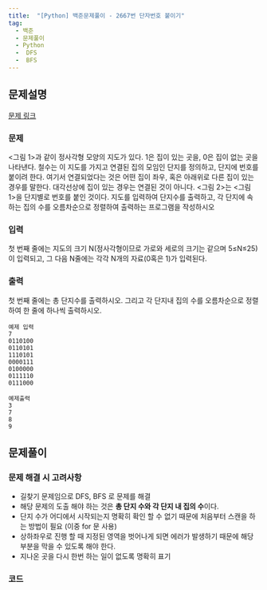 ```yaml
---
title:  "[Python] 백준문제풀이 - 2667번 단자번호 붙이기"
tag: 
  - 백준 
  - 문제풀이 
  - Python 
  -  DFS 
  -  BFS
---
```


## 문제설명
<a href="https://www.acmicpc.net/problem/2667">문제 링크</a>

### 문제
<그림 1>과 같이 정사각형 모양의 지도가 있다. 1은 집이 있는 곳을, 0은 집이 없는 곳을 나타낸다. 철수는 이 지도를 가지고 연결된 집의 모임인 단지를 정의하고, 단지에 번호를 붙이려 한다. 여기서 연결되었다는 것은 어떤 집이 좌우, 혹은 아래위로 다른 집이 있는 경우를 말한다. 대각선상에 집이 있는 경우는 연결된 것이 아니다. <그림 2>는 <그림 1>을 단지별로 번호를 붙인 것이다. 지도를 입력하여 단지수를 출력하고, 각 단지에 속하는 집의 수를 오름차순으로 정렬하여 출력하는 프로그램을 작성하시오

### 입력
첫 번째 줄에는 지도의 크기 N(정사각형이므로 가로와 세로의 크기는 같으며 5≤N≤25)이 입력되고, 그 다음 N줄에는 각각 N개의 자료(0혹은 1)가 입력된다.

### 출력
첫 번째 줄에는 총 단지수를 출력하시오. 그리고 각 단지내 집의 수를 오름차순으로 정렬하여 한 줄에 하나씩 출력하시오.
```
예제 입력
7
0110100
0110101
1110101
0000111
0100000
0111110
0111000
```
```
예제출력
3
7
8
9
```

## 문제풀이
### 문제 해결 시 고려사항
- 길찾기 문제임으로 DFS, BFS 로 문제를 해결
- 해당 문제의 도출 해야 하는 것은 **총 단지 수와 각 단지 내 집의 수**이다.
- 단지 수가 어디에서 시작되는지 명확히 확인 할 수 없기 때문에 처음부터 스캔을 하는 방법이 필요 (이중 for 문 사용)
- 상하좌우로 진행 할 때  지정된 영역을 벗어나게 되면 에러가 발생하기 때문에 해당 부분을 막을 수 있도록 해야 한다.
- 지나온 곳을 다시 한번 하는 일이 없도록 명확히 표기

### 코드
<script src="https://gist.github.com/wjswjdgns/a8439de743df3ed17adf8b4328cc3706.js"></script>


